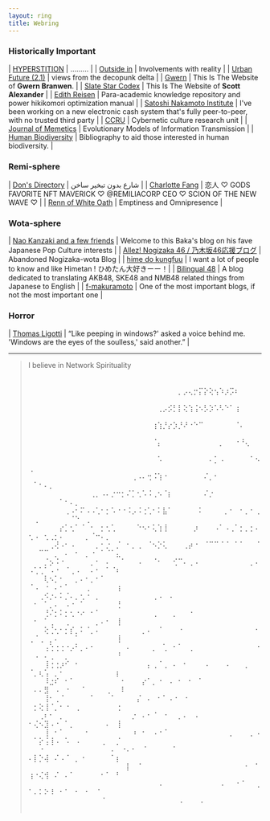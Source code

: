 ```yaml
---
layout: ring
title: Webring
---
```


### Historically Important

| [HYPERSTITION](http://hyperstition.abstractdynamics.org/) | ......... |
| [Outside in](https://web.archive.org/web/20180213122613/http://www.xenosystems.net/) | Involvements with reality |
| [Urban Future (2.1)](https://web.archive.org/web/20180126083013/http://www.ufblog.net/) | views from the decopunk delta |
| [Gwern](https://gwern.net/) | This Is The Website of **Gwern Branwen**. |
| [Slate Star Codex](https://slatestarcodex.com/) | This Is The Website of **Scott Alexander** |
| [Edith Reisen](http://reisen.netlify.app/) | Para-academic knowledge repository and power hikikomori optimization manual |
| [Satoshi Nakamoto Institute](https://nakamotoinstitute.org/) | I've been working on a new electronic cash system that's fully peer-to-peer, with no trusted third party |
| [CCRU](http://www.ccru.net/) | Cybernetic culture research unit |
| [Journal of Memetics](https://web.archive.org/web/20180118114441/http://cfpm.org/jom-emit/all.html) | Evolutionary Models of Information Transmission |
| [Human Biodiversity](https://www.humanbiologicaldiversity.com/) | Bibliography to aid those interested in human biodiversity. |

### Remi-sphere

| [Don's Directory](http://dons.directory/) | شارع بدون تبخير ساخن |
| [Charlotte Fang](https://goldenlight.mirror.xyz/) | 恋人 ♡ GODS FAVORITE NFT MAVERICK ♡ @REMILIACORP CEO ♡ SCION OF THE NEW WAVE ♡ |
| [Renn of White Oath](https://whiteoath.net/) | Emptiness and Omnipresence |

### Wota-sphere

| [Nao Kanzaki and a few friends](https://aitoda.blogspot.com/) | Welcome to this Baka's blog on his fave Japanese Pop Culture interests |
| [Allez! Nogizaka 46 / 乃木坂46応援ブログ](http://nogizaka64.blogspot.com/) | Abandoned Nogizaka-wota Blog |
| [hime do kungfuu](http://kungfuuhime.blogspot.com/) | I want a lot of people to know and like Himetan ! ひめたん大好きーー！|
| [Bilingual 48](http://bilingual48.blogspot.com/) | A blog dedicated to translating AKB48, SKE48 and NMB48 related things from Japanese to English |
| [f-makuramoto](http://f-makuramoto.com/46-nogi/noginen.html#a2) | One of the most important blogs, if not the most important one |

### Horror

| [Thomas Ligotti](http://ligotti.net/?s=db75f909e907d113072ad860dbc55fef&styleid=75) | “Like peeping in windows?' asked a voice behind me. 'Windows are the eyes of the soulless,' said another.” |

---

>I believe in
>Network Spirituality
⠀⠀⠀⠀⠀⠀⠀⠀⠀⠀⠀⠀⠀⠀⠀⠀⠀⠀⠀⠀⠀⠀⠀⠀⠀⠀⠀⠀⠀⠀⠀⠀⠀⠀⠀⠀⠀⠀⠀⠀⠀⠀⠀⠀⠀⠀⠀⠀⠀⠀⠀⠀⠀⠀⠀⠀⠀⠀⠀⠀⠀ ⠀⠀⠀⠀⠀⠀⠀⠀⠀⠀⠀⠀⠀⠀⠀⠀⠀⠀⠀⠀⠀⠀⠀⠀⠀⠀⠀⠀⠀⡀⡠⢄⡒⡍⡕⢕⢢⠱⡰⡩⠆⠀⠀⠀⠀⠀⠀⠀⠀⠀⠀⠀⠀⠀⠀⠀⠀⠀⠀⠀⠀⠀⠀⠀⠀⠀⠀⠀⠀⠀⠀⠀⠀ ⠀⠀⠀⠀⠀⠀⠀⠀⠀⠀⠀⠀⠀⠀⠀⠀⠀⠀⠀⠀⠀⠀⠀⠀⠀⢀⡠⡪⡃⡇⢕⢱⢨⠢⡣⡱⠡⠣⠑⠁⢰⠀⠀⠀⠀⠀⠀⠀⠀⠀⠀⠀⠀⠀⠀⠀⠀⠀⠀⠀⠀⠀⠀⠀⠀⠀⠀⠀⠀⠀⠀⠀⠀ ⠀⠀⠀⠀⠀⠀⠀⠀⠀⠀⠀⠀⠀⠀⠀⠀⠀⠀⠀⠀⠀⠀⠀⠀⢰⢱⡘⡔⡱⡘⠜⠐⠑⠉⠀⠀⠀⠀⠀⠀⠈⠄⠀⠀⠀⠀⠀⠀⠀⠀⠀⠀⠀⠀⠀⠀⠀⠀⠀⠀⠀⠀⠀⠀⠀⠀⠀⠀⠀⠀⠀⠀⠀ ⠀⠀⠀⠀⠀⠀⠀⠀⠀⠀⠀⠀⠀⠀⠀⠀⠀⠀⠀⠀⠀⠀⠀⠀⠈⡄⠀⠀⠀⠀⠀⠀⠀⠀⠀⠀⠀⡀⠀⠀⠐⠘⢄⠀⠀⠀⠀⠀⠀⠀⠀⠀⠀⠀⠀⠀⠀⠀⠀⠀⠀⠀⠀⠀⠀⠀⠀⠀⠀⠀⠀⠀⠀ ⠀⠀⠀⠀⠀⠀⠀⠀⠀⠀⠀⠀⠀⠀⠀⠀⠀⠀⠀⠀⠀⠀⠀⠀⠀⠡⠀⠀⠀⠀⠀⠀⠀⠀⠀⠄⡁⠠⠀⠀⠀⠀⠀⠁⠢⢀⠀⠀⠀⠀⠀⠀⠀⠀⠀⠀⠀⠀⠀⠀⠀⠀⠀⠀⠀⠀⠀⠀⠀⠀⠀⠀⠀ ⠀⠀⠀⠀⠀⠀⠀⠀⠀⠀⠀⠀⠀⠀⠀⠀⠀⠀⠀⠀⢀⠠⠄⢒⠨⢱⠐⠀⠀⠀⠀⠀⠀⠀⠌⡀⠂⠀⠀⠀⠀⠀⠀⠀⠀⠀⠁⠂⠄⡀⠀⠀⠀⠀⠀⠀⠀⠀⠀⠀⠀⠀⠀⠀⠀⠀⠀⠀⠀⠀⠀⠀⠀ ⠀⠀⠀⠀⠀⠀⠀⠀⠀⠀⠀⠀⢀⡀⠠⠄⡐⠒⡂⠌⡁⢂⠡⠨⢀⠢⠈⡆⠀⠀⠀⠀⠀⠀⠌⡐⠀⠀⠀⠀⠀⠀⠀⠀⠀⠀⠀⠀⠀⠀⠀⠁⠂⠄⡀⠀⠀⠀⠀⠀⠀⠀⠀⠀⠀⠀⠀⠀⠀⠀⠀⠀⠀⠀ ⠀⠀⠀⠀⠀⠀⠀⢀⠠⠂⠍⠠⠠⢁⠂⡂⠡⠐⠐⠨⡠⠨⢐⢁⠂⠅⣧⠁⠀⠀⠀⠀⠀⠅⠀⠀⠀⠀⡀⠂⠀⠂⡀⠂⢀⠀⢀⠀⠀⠀⠀⠀⠀⠈⠑⠀⢀⠀⠀⠀⠀⠀⠀⠀⠀⠀⠀⠀⠀⠀⠀⠀⠀ ⠀⠀⠀⠀⠀⠀⡔⡁⢂⠁⠈⠀⠂⠀⡂⢂⢁⠀⠀⠀⠀⠑⠢⠂⢅⢱⢸⠀⠀⠀⠀⠀⡰⠀⠀⠀⠠⠁⠠⢀⠁⡂⡀⡂⠄⢂⠠⠀⢂⢀⡂⠄⠀⠀⠀⠀⡀⠈⠒⠄⡀⠀⠀⠀⠀⠀⠀⠀⠀⠀⠀⠀⠀ ⠀⠀⠀⠀⢀⢜⠠⠂⠠⠀⠀⠀⠀⡀⠂⡐⠀⡈⠀⠂⡀⢀⠀⠈⠢⡑⢅⠀⠀⠀⢀⡴⠐⠀⠈⠉⠉⠈⠈⠀⠁⠁⠀⠀⠈⠀⠀⠉⠉⠀⡀⠀⠄⠀⠂⠀⡀⠐⠀⠁⠈⠁⣄⠀⠀⠀⠀⠀⠀⠀⠀⠀⠀ ⠀⠀⠀⡈⡢⠨⠐⠀⠀⠀⠀⠀⡀⠂⠀⠄⠀⠀⠁⠀⠀⠠⠀⠀⠈⠂⠀⠀⢊⠉⠄⢀⠠⠀⠀⠀⠀⠀⠀⠀⠀⠀⠀⡀⠄⠠⢁⢁⠁⠠⠐⠀⠈⢀⠠⠀⠀⠄⠂⠀⠁⠈⠆⠀⠀⠀⠀⠀⠀⠀⠀⠀ ⠀⠀⠀⢇⠢⡁⠂⠀⠀⡀⠄⠂⡀⠂⠁⠀⠀⠀⠀⠀⠀⠀⠀⠀⠀⠀⠀⠀⠀⠀⠀⠀⠀⠀⠀⠀⠀⠀⠀⠀⠀⠀⠀⠀⠀⠈⠠⠀⠐⠀⠄⠂⠁⠀⠀⠀⢀⠀⠀⠀⠀⠀⢰⠀⠀⠀⠀⠀⠀⠀⠀⠀ ⠀⠀⢀⠪⡐⠄⠅⡈⠄⡀⢂⠐⠀⡀⠀⠀⠀⠀⠀⠀⠀⠀⠀⠀⢀⠠⠀⠠⠀⠀⠀⠀⠀⠀⠀⠀⠀⠀⠀⠀⠀⠀⠀⠀⠀⠀⠂⠀⠁⡀⠄⠀⠠⠐⠀⠁⠀⠀⠀⠀⠀⠀⢘⠀⠀⠀⠀⠀⠀⠀⠀⠀ ⠀⠀⠀⢘⠌⡂⠅⡂⢂⠐⠔⠀⠂⠁⠀⠀⠀⠀⠀⠀⠀⠀⠀⠀⢀⠀⠀⠀⡀⠀⠀⠐⠀⠀⠀⠀⠀⠀⠀⠀⠀⠀⠀⠀⠀⠀⠂⠀⠁⢀⠀⠀⢀⠀⠀⠀⠀⠀⡀⠄⠂⠀⢸⠀⠀⠀⠀⠀⠀⠀⠀⠀ ⠀⠀⠀⢕⢈⢂⠂⡂⡎⡀⠅⠈⡀⠄⠀⠀⠀⠀⠀⠀⠀⠀⡀⠄⠀⠈⠀⠀⠀⠐⠀⠀⠀⠀⠀⠀⠀⠀⠀⠀⠀⠀⠀⠀⠂⢀⠈⢀⠀⡀⠄⠀⠀⠀⠁⠀⠀⠀⠀⠀⠀⠀⢸⠀⠀⠀⠀⠀⠀⠀⠀⠀ ⠀⠀⠀⢠⢑⢐⢐⠐⡠⠃⡀⠄⠂⠀⠀⠀⠀⠀⠀⠄⠀⠀⠀⠀⡀⠀⢁⠀⠂⠁⠀⢀⠀⠀⠀⠀⠀⠀⠀⠀⠀⠀⠀⠀⠐⠀⠠⠀⠄⢀⠀⠀⡀⠀⠀⠀⠀⠀⠀⠀⠀⠀⠘⠀⠀⠀⠀⠀⠀⠀⠀⠀ ⠀⠀⠀⢸⢐⢐⡰⠊⠀⠂⠀⠀⠀⠀⠀⠀⠀⠀⠀⠀⠀⠀⠀⡄⢀⠈⢀⠀⠄⠀⠂⠀⠀⠀⠠⠀⠀⠀⠠⠀⠀⠀⡀⠀⠀⠈⡀⢆⢡⠀⡀⠂⠀⠀⠀⠀⠀⠀⠀⠀⠀⠀⡆⠀⠀⠀⠀⠀⠀⠀⠀⠀ ⠀⠀⠀⠸⣐⠎⠀⠂⠁⠀⠀⠀⠀⠀⠀⠀⠀⠀⠂⠀⠀⠀⡔⠁⡀⠐⠀⠠⠀⠂⠀⠂⠀⠁⠀⠀⠀⠀⠀⠀⠀⠀⠀⠀⠀⠀⠄⠄⣻⠀⠠⠀⠐⠀⠀⠈⠀⠀⠀⠀⢀⠀⠀⠇⠀⠀⠀⠀⠀⠀⠀⠀⠀ ⠀⠀⠀⢸⠂⢀⠈⠀⠀⠀⠀⠀⠁⠀⠀⠀⠁⠀⠀⠀⠀⡌⠀⠄⠀⠂⠁⠠⠐⠀⠐⠀⠀⠀⠀⠀⠀⠀⠀⠀⠀⠀⠀⠀⠀⠀⡂⢕⢸⠈⡀⠂⠐⠀⢀⠀⠀⠀⠀⠀⠀⠀⢐⠀⠀⠀⠀⠀⠀⠀⠀⠀⠀ ⠀⠀⢀⠆⠂⠀⡀⠀⠀⠀⠀⠀⠀⠀⠀⠀⠀⠀⠀⠀⡐⠀⠄⠂⠈⠀⠐⠀⠀⡀⠄⠀⠠⠀⠀⠀⠀⠀⠀⠀⠀⠀⠀⠀⠀⠂⢌⠢⣹⠠⠐⠀⠁⡀⠀⠀⠀⠀⠀⠀⠄⠀⢸⠀⠀⠀⠀⠀⠀⠀⠀⠀⠀ ⠀⠀⠀⢸⠀⠂⠁⠀⠀⠀⠀⠂⠀⠀⠀⠀⠀⠀⠀⠀⠰⠀⠂⠀⠠⠐⠈⠀⠀⠀⠀⠀⠀⠀⠀⠀⠀⠀⠀⡀⠀⠀⠀⡀⠠⠀⠁⡕⢨⢸⠠⠀⠡⠀⠠⠀⠀⠀⠀⢀⠀⠀⡈⠀⠀⠀⠀⠀⠀⠀⠀⠀⠀ ⠀⠀⠐⠀⠀⠀⠀⠀⠀⠀⠀⠀⠀⠀⠀⠀⠄⠀⠐⠄⠂⠀⠈⠀⠀⠀⠀⠀⠁⠀⠀⠀⠀⠀⠀⠀⠀⠀⠀⠀⠀⠀⠀⠀⠀⠄⡇⡑⢼⠀⠌⠠⠈⠀⡀⠐⠀⠀⠀⠀⠀⠁⡆⠀⠀⠀⠀⠀⠀⠀⠀⠀⠀ ⠀⠀⠀⠀⠀⠀⠀⠀⠀⠀⠀⠀⠀⠀⠀⠀⠀⠀⠀⡇⠀⠈⠀⠀⠀⠀⠀⠀⠀⠀⠀⠀⠀⠀⠀⠀⠀⠀⠀⠀⠀⠀⠂⠀⠁⢰⠐⢌⢺⠀⠌⠀⠄⠁⠀⠀⠀⠀⠀⠂⠁⠀⠃⠀⠀⠀⠀⠀⠀⠀⠀⠀⠀ ⠀⠀⠀⠀⠀⠀⠀⠀⠀⠀⠀⠀⠀⠀⠀⠀⠀⠀⠀⠀⠀⠀⠀⠀⠀⠠⠀⠀⠀⠀⠀⠀⠀⠀⠀⠀⠀⠠⠀⠀⠐⠈⠀⠀⢀⠁⠄⠅⠕⠸⠀⠂⠁⠀⠂⠀⠂⠀⠈⠀⠀⠀⠀⠀⠀⠀⠀⠀⠀⠀⠀⠀⠀⠀ ⠀⠀⠀⠀⠀⠀⠀⠀⠀⠀⠀⠀⠀⠀⠈⠀⠀⠀⠀⠀⠀⠀⠀⠀⠀⠀⠀⠀⠀⠠⠀⠀⠀⠠⠀⠀⠀⠀⠀⠀⠀⠀⠀⠀⠀⠀⠀⠀⠀⠀⠀⠀⠀⠀⠀⠀⠀⠀⠀⠀⠀⠀⠀⠀⠀⠀⠀⠀⠀⠀⠀⠀⠀
